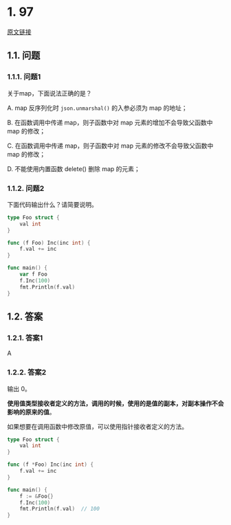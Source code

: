 # 1. 97

[原文链接](https://www.topgoer.cn/docs/gomianshiti/mian97)

## 1.1. 问题

### 1.1.1. 问题1

关于map，下面说法正确的是？

A. map 反序列化时 `json.unmarshal()` 的入参必须为 map 的地址；

B. 在函数调用中传递 map，则子函数中对 map 元素的增加不会导致父函数中 map 的修改；

C. 在函数调用中传递 map，则子函数中对 map 元素的修改不会导致父函数中 map 的修改；

D. 不能使用内置函数 delete() 删除 map 的元素；

### 1.1.2. 问题2

下面代码输出什么？请简要说明。

```go
type Foo struct {
    val int
}

func (f Foo) Inc(inc int) {
    f.val += inc
}

func main() {
    var f Foo
    f.Inc(100)
    fmt.Println(f.val)
}
```

## 1.2. 答案

### 1.2.1. 答案1

A

### 1.2.2. 答案2

输出 0。

**使用值类型接收者定义的方法，调用的时候，使用的是值的副本，对副本操作不会影响的原来的值**。

如果想要在调用函数中修改原值，可以使用指针接收者定义的方法。

```go
type Foo struct {
    val int
}

func (f *Foo) Inc(inc int) {
    f.val += inc
}

func main() {
    f := &Foo{}
    f.Inc(100)
    fmt.Println(f.val)  // 100
}
```
